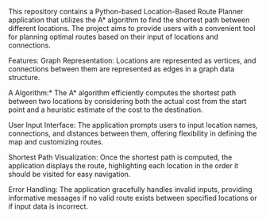 This repository contains a Python-based Location-Based Route Planner application that utilizes the A* algorithm to find the shortest path between different locations.
The project aims to provide users with a convenient tool for planning optimal routes based on their input of locations and connections.

Features:
Graph Representation: Locations are represented as vertices, and connections between them are represented as edges in a graph data structure.

A Algorithm:* The A* algorithm efficiently computes the shortest path between two locations by considering both the actual cost from the start point and a heuristic estimate of the cost to the destination.

User Input Interface: The application prompts users to input location names, connections, and distances between them, offering flexibility in defining the map and customizing routes.

Shortest Path Visualization: Once the shortest path is computed, the application displays the route, highlighting each location in the order it should be visited for easy navigation.

Error Handling: The application gracefully handles invalid inputs, providing informative messages if no valid route exists between specified locations or if input data is incorrect.

